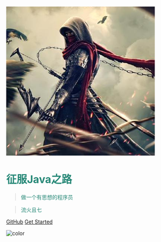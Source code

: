 ![logo](image/头像.jpg)

# <font color=#278877>征服Java之路</font>

> <font color=#278877>做一个有思想的程序员</font>

> <font color=#278877>流火且七</font>


[GitHub](https://github.com/WiQin/ConqureJava)
[Get Started](#quick-start)

<!-- 背景色 -->
![color](#3B4C54)
